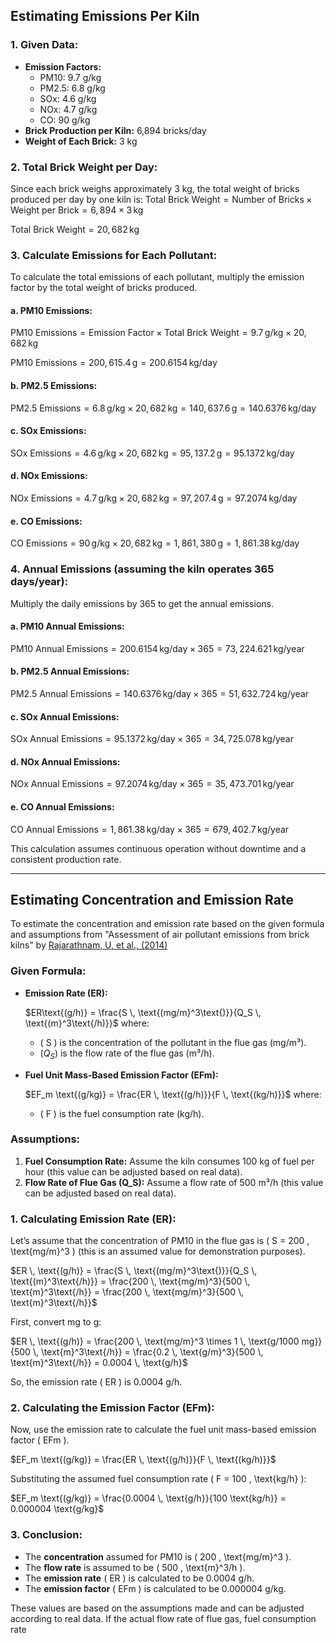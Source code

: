 
## Estimating Emissions Per Kiln

### 1. Given Data:
   - **Emission Factors:**
     - PM10: 9.7 g/kg
     - PM2.5: 6.8 g/kg
     - SOx: 4.6 g/kg
     - NOx: 4.7 g/kg
     - CO: 90 g/kg
   - **Brick Production per Kiln:** 6,894 bricks/day
   - **Weight of Each Brick:** 3 kg

### 2. Total Brick Weight per Day:
Since each brick weighs approximately 3 kg, the total weight of bricks produced per day by one kiln is:
   $\text{Total Brick Weight} = \text{Number of Bricks} \times \text{Weight per Brick} = 6,894 \times 3 \, \text{kg}$

   $\text{Total Brick Weight} = 20,682 \, \text{kg}$

### 3. Calculate Emissions for Each Pollutant:
To calculate the total emissions of each pollutant, multiply the emission factor by the total weight of bricks produced.

#### a. PM10 Emissions:

$\text{PM10 Emissions} = \text{Emission Factor} \times \text{Total Brick Weight} = 9.7 \, \text{g/kg} \times 20,682 \, \text{kg}$

$\text{PM10 Emissions} = 200,615.4 \, \text{g} = 200.6154 \, \text{kg/day}$

#### b. PM2.5 Emissions:

$\text{PM2.5 Emissions} = 6.8 \, \text{g/kg} \times 20,682 \, \text{kg} = 140,637.6 \, \text{g} = 140.6376 \, \text{kg/day}$

#### c. SOx Emissions:

$\text{SOx Emissions} = 4.6 \, \text{g/kg} \times 20,682 \, \text{kg} = 95,137.2 \, \text{g} = 95.1372 \, \text{kg/day}$

#### d. NOx Emissions:

$\text{NOx Emissions} = 4.7 \, \text{g/kg} \times 20,682 \, \text{kg} = 97,207.4 \, \text{g} = 97.2074 \, \text{kg/day}$

#### e. CO Emissions:

$\text{CO Emissions} = 90 \, \text{g/kg} \times 20,682 \, \text{kg} = 1,861,380 \, \text{g} = 1,861.38 \, \text{kg/day}$

### 4. Annual Emissions (assuming the kiln operates 365 days/year):
Multiply the daily emissions by 365 to get the annual emissions.

#### a. PM10 Annual Emissions:

$\text{PM10 Annual Emissions} = 200.6154 \, \text{kg/day} \times 365 = 73,224.621 \, \text{kg/year}$

#### b. PM2.5 Annual Emissions:

$\text{PM2.5 Annual Emissions} = 140.6376 \, \text{kg/day} \times 365 = 51,632.724 \, \text{kg/year}$

#### c. SOx Annual Emissions:

$\text{SOx Annual Emissions} = 95.1372 \, \text{kg/day} \times 365 = 34,725.078 \, \text{kg/year}$

#### d. NOx Annual Emissions:

$\text{NOx Annual Emissions} = 97.2074 \, \text{kg/day} \times 365 = 35,473.701 \, \text{kg/year}$

#### e. CO Annual Emissions:

$\text{CO Annual Emissions} = 1,861.38 \, \text{kg/day} \times 365 = 679,402.7 \, \text{kg/year}$

This calculation assumes continuous operation without downtime and a consistent production rate.


---

## Estimating Concentration and Emission Rate

To estimate the concentration and emission rate based on the given formula and assumptions from "Assessment of air pollutant emissions from brick kilns" by [Rajarathnam, U, et al., (2014)](https://doi.org/10.1016/j.atmosenv.2014.08.075)

### Given Formula:
- **Emission Rate (ER):**
  
  $ER\text{(g/h)} = \frac{S \, \text{(mg/m}^3\text{)}}{Q_S \, \text{(m}^3\text{/h)}}$
  where:
  - \( S \) is the concentration of the pollutant in the flue gas (mg/m³).
  - $(Q_S)$ is the flow rate of the flue gas (m³/h).

- **Fuel Unit Mass-Based Emission Factor (EFm):**
  
  $EF_m \text{(g/kg)} = \frac{ER \, \text{(g/h)}}{F \, \text{(kg/h)}}$
  where:
  - \( F \) is the fuel consumption rate (kg/h).

### Assumptions:
1. **Fuel Consumption Rate:** Assume the kiln consumes 100 kg of fuel per hour (this value can be adjusted based on real data).
2. **Flow Rate of Flue Gas (Q_S):** Assume a flow rate of 500 m³/h (this value can be adjusted based on real data).

### 1. Calculating Emission Rate (ER):

Let’s assume that the concentration of PM10 in the flue gas is \( S = 200 \, \text{mg/m}^3 \) (this is an assumed value for demonstration purposes).

$ER \, \text{(g/h)} = \frac{S \, \text{(mg/m}^3\text{)}}{Q_S \, \text{(m}^3\text{/h)}} = \frac{200 \, \text{mg/m}^3}{500 \, \text{m}^3\text{/h}} = \frac{200 \, \text{mg/m}^3}{500 \, \text{m}^3\text{/h}}$

First, convert mg to g:

$ER \, \text{(g/h)} = \frac{200 \, \text{mg/m}^3 \times 1 \, \text{g/1000 mg}}{500 \, \text{m}^3\text{/h}} = \frac{0.2 \, \text{g/m}^3}{500 \, \text{m}^3\text{/h}} = 0.0004 \, \text{g/h}$

So, the emission rate \( ER \) is 0.0004 g/h.

### 2. Calculating the Emission Factor (EFm):

Now, use the emission rate to calculate the fuel unit mass-based emission factor \( EFm \).

$EF_m \text{(g/kg)} = \frac{ER \, \text{(g/h)}}{F \, \text{(kg/h)}}$

Substituting the assumed fuel consumption rate \( F = 100 \, \text{kg/h} \):

$EF_m \text{(g/kg)} = \frac{0.0004 \, \text{g/h}}{100 \text{kg/h}} = 0.000004  \text{g/kg}$

### 3. Conclusion:

- The **concentration** assumed for PM10 is \( 200 \, \text{mg/m}^3 \).
- The **flow rate** is assumed to be \( 500 \, \text{m}^3/h \).
- The **emission rate** \( ER \) is calculated to be 0.0004 g/h.
- The **emission factor** \( EFm \) is calculated to be 0.000004 g/kg.

These values are based on the assumptions made and can be adjusted according to real data. If the actual flow rate of flue gas, fuel consumption rate

